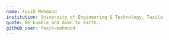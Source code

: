 ```yaml
---
name: Fasih Mehmood
institution: University of Engineering & Technology, Taxila
quote: Be humble and down to earth.
github_user: fasih-mehmood
---
```

